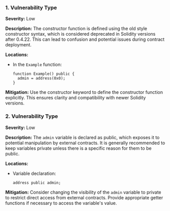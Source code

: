 ### 1. **Vulnerability Type**

**Severity:**
Low

**Description:**
The constructor function is defined using the old style constructor syntax, which is considered deprecated in Solidity versions after 0.4.22. This can lead to confusion and potential issues during contract deployment.

**Locations:**

- In the `Example` function:
  ```solidity
  function Example() public {
    admin = address(0x0);
  }
  ```

**Mitigation:**
Use the constructor keyword to define the constructor function explicitly. This ensures clarity and compatibility with newer Solidity versions. 

### 2. **Vulnerability Type**

**Severity:**
Low

**Description:**
The `admin` variable is declared as public, which exposes it to potential manipulation by external contracts. It is generally recommended to keep variables private unless there is a specific reason for them to be public.

**Locations:**

- Variable declaration:
  ```solidity
  address public admin;
  ```

**Mitigation:**
Consider changing the visibility of the `admin` variable to private to restrict direct access from external contracts. Provide appropriate getter functions if necessary to access the variable's value.